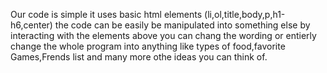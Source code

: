 Our code is simple it uses basic html elements (li,ol,title,body,p,h1-h6,center)
the code can be easily be manipulated into something else by interacting with the elements above you can chang the wording or entierly change the whole program into anything like types of food,favorite Games,Frends list and many more othe ideas you can think of.